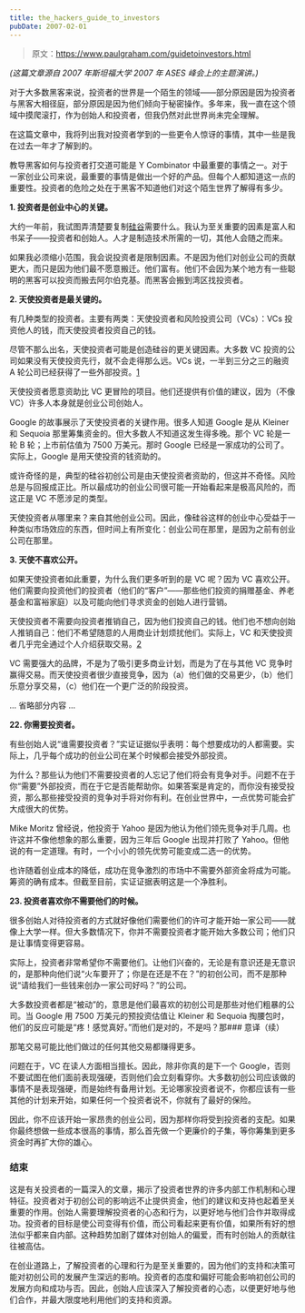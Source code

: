```yaml
---
title: the_hackers_guide_to_investors
pubDate: 2007-02-01
---
```


> 原文：https://www.paulgraham.com/guidetoinvestors.html 

            
_(这篇文章源自 2007 年斯坦福大学 2007 年 ASES 峰会上的主题演讲。)_

对于大多数黑客来说，投资者的世界是一个陌生的领域——部分原因是因为投资者与黑客大相径庭，部分原因是因为他们倾向于秘密操作。多年来，我一直在这个领域中摸爬滚打，作为创始人和投资者，但我仍然对此世界尚未完全理解。

在这篇文章中，我将列出我对投资者学到的一些更令人惊讶的事情，其中一些是我在过去一年才了解到的。

教导黑客如何与投资者打交道可能是 Y Combinator 中最重要的事情之一。对于一家创业公司来说，最重要的事情是做出一个好的产品。但每个人都知道这一点的重要性。投资者的危险之处在于黑客不知道他们对这个陌生世界了解得有多少。

**1. 投资者是创业中心的关键。**

大约一年前，我试图弄清楚要复制[硅谷](siliconvalley.html)需要什么。我认为至关重要的因素是富人和书呆子——投资者和创始人。人才是制造技术所需的一切，其他人会随之而来。

如果我必须缩小范围，我会说投资者是限制因素。不是因为他们对创业公司的贡献更大，而只是因为他们最不愿意搬迁。他们富有。他们不会因为某个地方有一些聪明的黑客可以投资而搬去阿尔伯克基。而黑客会搬到湾区找投资者。

**2. 天使投资者是最关键的。**

有几种类型的投资者。主要有两类：天使投资者和风险投资公司（VCs）：VCs 投资他人的钱，而天使投资者投资自己的钱。

尽管不那么出名，天使投资者可能是创造硅谷的更关键因素。大多数 VC 投资的公司如果没有天使投资先行，就不会走得那么远。VCs 说，一半到三分之三的融资 A 轮公司已经获得了一些外部投资。[1](#the_hackers_guide_to_investors_note1)

天使投资者愿意资助比 VC 更冒险的项目。他们还提供有价值的建议，因为（不像 VC）许多人本身就是创业公司创始人。

Google 的故事展示了天使投资者的关键作用。很多人知道 Google 是从 Kleiner 和 Sequoia 那里筹集资金的。但大多数人不知道这发生得多晚。那个 VC 轮是一轮 B 轮；上市前估值为 7500 万美元。那时 Google 已经是一家成功的公司了。实际上，Google 是用天使投资的钱资助的。

或许奇怪的是，典型的硅谷初创公司是由天使投资者资助的，但这并不奇怪。风险总是与回报成正比。所以最成功的创业公司很可能一开始看起来是极高风险的，而这正是 VC 不愿涉足的类型。

天使投资者从哪里来？来自其他创业公司。因此，像硅谷这样的创业中心受益于一种类似市场效应的东西，但时间上有所变化：创业公司在那里，是因为之前有创业公司在那里。

**3. 天使不喜欢公开。**

如果天使投资者如此重要，为什么我们更多听到的是 VC 呢？因为 VC 喜欢公开。他们需要向投资他们的投资者（他们的“客户”——那些他们投资的捐赠基金、养老基金和富裕家庭）以及可能向他们寻求资金的创始人进行营销。

天使投资者不需要向投资者推销自己，因为他们投资自己的钱。他们也不想向创始人推销自己：他们不希望随意的人用商业计划烦扰他们。实际上，VC 和天使投资者几乎完全通过个人介绍获取交易。[2](#the_hackers_guide_to_investors_note2)

VC 需要强大的品牌，不是为了吸引更多商业计划，而是为了在与其他 VC 竞争时赢得交易。而天使投资者很少直接竞争，因为（a）他们做的交易更少，（b）他们乐意分享交易，（c）他们在一个更广泛的阶段投资。

... 省略部分内容 ...

**22. 你需要投资者。**

有些创始人说“谁需要投资者？”实证证据似乎表明：每个想要成功的人都需要。实际上，几乎每个成功的创业公司在某个时候都会接受外部投资。

为什么？那些认为他们不需要投资者的人忘记了他们将会有竞争对手。问题不在于你“需要”外部投资，而在于它是否能帮助你。如果答案是肯定的，而你没有接受投资，那么那些接受投资的竞争对手将对你有利。在创业世界中，一点优势可能会扩大成很大的优势。

Mike Moritz 曾经说，他投资于 Yahoo 是因为他认为他们领先竞争对手几周。也许这并不像他想象的那么重要，因为三年后 Google 出现并打败了 Yahoo。但他说的有一定道理。有时，一个小小的领先优势可能变成二选一的优势。

也许随着创业成本的降低，成功在竞争激烈的市场中不需要外部资金将成为可能。筹资的确有成本。但截至目前，实证证据表明这是一个净胜利。

**23. 投资者喜欢你不需要他们的时候。**

很多创始人对待投资者的方式就好像他们需要他们的许可才能开始一家公司——就像上大学一样。但大多数情况下，你并不需要投资者才能开始大多数公司；他们只是让事情变得更容易。

实际上，投资者非常希望你不需要他们。让他们兴奋的，无论是有意识还是无意识的，是那种向他们说“火车要开了；你是在还是不在？”的初创公司，而不是那种说“请给我们一些钱来创办一家公司好吗？”的公司。

大多数投资者都是“被动”的，意思是他们最喜欢的初创公司是那些对他们粗暴的公司。当 Google 用 7500 万美元的预投资估值让 Kleiner 和 Sequoia 掏腰包时，他们的反应可能是“疼！感觉真好。”而他们是对的，不是吗？那### 意译（续）

那笔交易可能比他们做过的任何其他交易都赚得更多。

问题在于，VC 在读人方面相当擅长。因此，除非你真的是下一个 Google，否则不要试图在他们面前表现强硬，否则他们会立刻看穿你。大多数初创公司应该做的事情不是表现强硬，而是始终有备用计划。无论哪家投资者说不，你都应该有一些其他的计划来开始，如果任何一个投资者说不，你就有了最好的保险。

因此，你不应该开始一家昂贵的创业公司，因为那样你将受到投资者的支配。如果你最终想做一些成本很高的事情，那么首先做一个更廉价的子集，等你筹集到更多资金时再扩大你的雄心。


### 结束

这是有关投资者的一篇深入的文章，揭示了投资者世界的许多内部工作机制和心理特征。投资者对于初创公司的影响远不止提供资金，他们的建议和支持也起着至关重要的作用。创始人需要理解投资者的心态和行为，以更好地与他们合作并取得成功。投资者的目标是使公司变得有价值，而公司看起来更有价值，如果所有好的想法似乎都来自内部。这种趋势加剧了媒体对创始人的偏爱，而有时创始人的贡献往往被高估。

在创业道路上，了解投资者的心理和行为是至关重要的，因为他们的支持和决策可能对初创公司的发展产生深远的影响。投资者的态度和偏好可能会影响初创公司的发展方向和成功与否。因此，创始人应该深入了解投资者的心态，以便更好地与他们合作，并最大限度地利用他们的支持和资源。